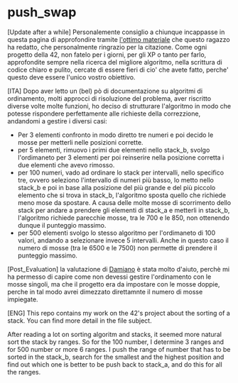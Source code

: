 # push_swap


\[Update after a while\]
Personalemente consiglio a chiunque incappasse in questa pagina di approfondire tramite [l'ottimo materiale](https://github.com/sisittu99/push_swap) che questo ragazzo ha redatto, che personalmente ringrazio per la citazione. Come ogni progetto della 42, non fatelo per i giorni, per gli XP o tanto per farlo, approfondite sempre nella ricerca del migliore algoritmo, nella scrittura di codice chiaro e pulito, cercate di essere fieri di cio' che avete fatto, perche' questo deve essere l'unico vostro obiettivo.

\[ITA\]
Dopo aver letto un (bel) pò di documentazione su algoritmi di ordinamento, molti approcci di risoluzione del problema,
aver riscritto diverse volte molte funzioni, ho deciso di strutturare l'algoritmo in modo che potesse rispondere perfettamente alle
richieste della correzzione, andandomi a gestire i diversi casi:
- Per 3 elementi confronto in modo diretto tre numeri e poi decido le mosse per metterli nelle posizioni corrette.
- per 5 elementi, rimuovo i primi due elementi nello stack_b, svolgo l'ordimaneto per 3 elementi per poi reinserire nella posizione
  corretta i due elementi che avevo rimosso.
- per 100 numeri, vado ad ordinare lo stack per intervalli, nello specifico tre, ovvero seleziono l'intervallo di numeri più basso,
  lo metto nello stack_b e poi in base alla posizione del più grande e del più piccolo elemento che si trova in stack_b, l'algoritmo 
  sposta quello che richiede meno mose da spostare. A causa delle molte mosse di scorrimento dello stack per andare a prendere gli
  elementi di stack_a e metterli in stack_b, l'algoritmo richiede parecchie mosse, tra le 700 e le 850, non ottenendo dunque il 
  punteggio massimo.
- per 500 elementi svolgo lo stesso algoritmo per l'ordimaneto di 100 valori, andando a selezionare invece 5 intervalli. Anche in
  questo caso il numero di mosse (tra le 6500 e le 7500) non permette di prendere il punteggio massimo.

\[Post_Evaluation\] la valutazione di [Damiano](https://github.com/demian2435) è stata molto d'aiuto, perchè mi ha permesso di capire come non devessi gestire l'ordinamento
con le mosse singoli, ma che il progetto era da impostare con le mosse doppie, perche in tal modo avrei dimezzato direttamnte il 
numero di mosse impiegate.

\[ENG\]
This repo contains my work on the 42's project about the sorting of a stack. You can find more detail in the file subject.

After reading a lot on sorting algoritm and stacks, it seemed more natural sort the stack by ranges. So for the 100 number, 
I determine 3 ranges and for 500 number or more 6 ranges. I push the range of number that has to be sorted in the stack_b,
search for the smallest and the highest position and find out which one is better to be push back to stack_a, and do this for
all the ranges.
